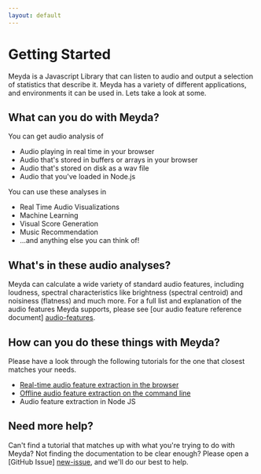 ```yaml
---
layout: default
---
```


# Getting Started

Meyda is a Javascript Library that can listen to audio and output a selection of
statistics that describe it. Meyda has a variety of different applications, and
environments it can be used in. Lets take a look at some.

## What can you do with Meyda?
You can get audio analysis of
* Audio playing in real time in your browser
* Audio that's stored in buffers or arrays in your browser
* Audio that's stored on disk as a wav file
* Audio that you've loaded in Node.js

You can use these analyses in
* Real Time Audio Visualizations
* Machine Learning
* Visual Score Generation
* Music Recommendation
* ...and anything else you can think of!

## What's in these audio analyses?
Meyda can calculate a wide variety of standard audio features, including
loudness, spectral characteristics like brightness (spectral centroid) and
noisiness (flatness) and much more. For a full list and explanation of the audio
features Meyda supports, please see [our audio feature reference document]
[audio-features].

## How can you do these things with Meyda?
Please have a look through the following tutorials for the one that closest
matches your needs.

* [Real-time audio feature extraction in the browser][online-web-audio]
* [Offline audio feature extraction on the command line][offline-cli]
* Audio feature extraction in Node JS

## Need more help?
Can't find a tutorial that matches up with what you're trying to do with Meyda?
Not finding the documentation to be clear enough? Please open a [GitHub Issue]
[new-issue], and we'll do our best to help.

[audio-features]: https://github.com/meyda/meyda/wiki/Audio-Features
[new-issue]: https://github.com/meyda/meyda/issues/new
[online-web-audio]: /guides/online-web-audio
[offline-cli]: /guides/offline-cli
